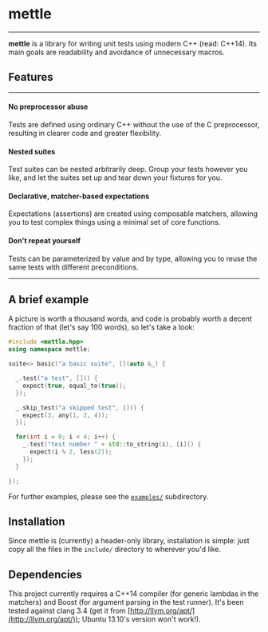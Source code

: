 # mettle
---

**mettle** is a library for writing unit tests using modern C++ (read: C++14).
Its main goals are readability and avoidance of unnecessary macros.

## Features
---

#### No preprocessor abuse

Tests are defined using ordinary C++ without the use of the C preprocessor,
resulting in clearer code and greater flexibility.

#### Nested suites

Test suites can be nested arbitrarily deep. Group your tests however you like,
and let the suites set up and tear down your fixtures for you.

#### Declarative, matcher-based expectations

Expectations (assertions) are created using composable matchers, allowing you to
test complex things using a minimal set of core functions.

#### Don't repeat yourself

Tests can be parameterized by value and by type, allowing you to reuse the same
tests with different preconditions.

---

## A brief example

A picture is worth a thousand words, and code is probably worth a decent
fraction of that (let's say 100 words), so let's take a look:

```c++
#include <mettle.hpp>
using namespace mettle;

suite<> basic("a basic suite", [](auto &_) {

  _.test("a test", []() {
    expect(true, equal_to(true));
  });

  _.skip_test("a skipped test", []() {
    expect(3, any(1, 2, 4));
  });

  for(int i = 0; i < 4; i++) {
    _.test("test number " + std::to_string(i), [i]() {
      expect(i % 2, less(2));
    });
  }

});
```

For further examples, please see the
[`examples/`](https://github.com/jimporter/mettle/tree/master/examples)
subdirectory.

## Installation

Since mettle is (currently) a header-only library, installation is simple: just
copy all the files in the `include/` directory to wherever you'd like.

## Dependencies

This project currently requires a C++14 compiler (for generic lambdas in the
matchers) and Boost (for argument parsing in the test runner). It's been tested
against clang 3.4 (get it from [http://llvm.org/apt/](http://llvm.org/apt/));
Ubuntu 13.10's version won't work!).
